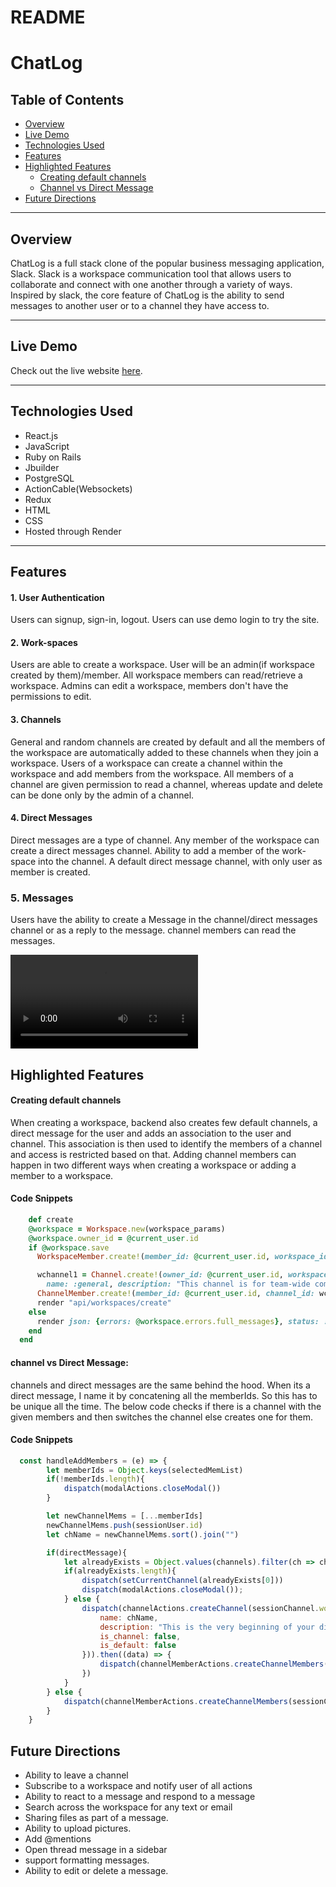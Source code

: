 # README

# ChatLog
## Table of Contents
- [Overview](#overview)
- [Live Demo](#live-demo)
- [Technologies Used](#technologies-used)
- [Features](#features)
- [Highlighted Features](#highlighted-features)
  - [Creating default channels](#creating-default-channels)
  - [Channel vs Direct Message](#channel-vs-direct-message)
- [Future Directions](#future-directions)
---
## Overview

ChatLog is a full stack clone of the popular business messaging application, Slack. Slack is a workspace communication tool that allows users to collaborate and connect with one another through a variety of ways. Inspired by slack, the core feature of ChatLog is the ability to send messages to another user or to a channel they have access to.

---
## Live Demo

Check out the live website [here](https://chatlog.onrender.com/).

---
## Technologies Used
- React.js
- JavaScript
- Ruby on Rails
- Jbuilder
- PostgreSQL
- ActionCable(Websockets)
- Redux
- HTML
- CSS
- Hosted through Render
---
## Features

#### 1. User Authentication
Users can signup, sign-in, logout.
Users can use demo login to try the site.
#### 2. Work-spaces 
Users are able to create a workspace.
User will be an admin(if workspace created by them)/member.
All workspace members can read/retrieve a workspace.
Admins can edit a workspace, members don't have the permissions to edit.
#### 3. Channels
General and random channels are created by default and all the members of the workspace are automatically added to these channels when they join a workspace.
Users of a workspace can create a channel within the workspace and add members from the workspace.
All members of a channel are given permission to read a channel, whereas update and delete can be done only by the admin of a channel.
#### 4. Direct Messages
Direct messages are a type of channel.
Any member of the workspace can create a direct messages channel.
Ability to add a member of the work-space into the channel.
A default direct message channel, with only user as member is created.
### 5. Messages
Users have the ability to create a Message in the channel/direct messages channel or as a reply to the message.
channel members can read the messages.

<video src="20.10.2023_17.03.10_REC.mp4" controls title="Title"></video>

## Highlighted Features
#### Creating default channels
When creating a workspace, backend also creates few default channels, a direct message for the user and adds an association to the user and channel. This association is then used to identify the members of a channel and access is restricted based on that. Adding channel members can happen in two different ways when creating a workspace or adding a member to a workspace.
#### Code Snippets
```ruby
    def create
    @workspace = Workspace.new(workspace_params)
    @workspace.owner_id = @current_user.id
    if @workspace.save
      WorkspaceMember.create!(member_id: @current_user.id, workspace_id: @workspace.id, role: "admin")

      wchannel1 = Channel.create!(owner_id: @current_user.id, workspace_id: @workspace.id, 
        name: :general, description: "This channel is for team-wide communication and announcements. All team members are in this channel.", is_default: true)
      ChannelMember.create!(member_id: @current_user.id, channel_id: wchannel1.id, active: true)
      render "api/workspaces/create"
    else
      render json: {errors: @workspace.errors.full_messages}, status: :unprocessable_entity
    end
  end

```
#### channel vs Direct Message:
channels and direct messages are the same behind the hood. When its a direct message, I name it by concatening all the memberIds. So this has to be unique all the time. The below code checks if there is a channel with the given members and then switches the channel else creates one for them.
#### Code Snippets
```javascript
  const handleAddMembers = (e) => {
        let memberIds = Object.keys(selectedMemList)
        if(!memberIds.length){
            dispatch(modalActions.closeModal())
        }

        let newChannelMems = [...memberIds]
        newChannelMems.push(sessionUser.id)
        let chName = newChannelMems.sort().join("")

        if(directMessage){
            let alreadyExists = Object.values(channels).filter(ch => ch.name === chName)
            if(alreadyExists.length){
                dispatch(setCurrentChannel(alreadyExists[0]))
                dispatch(modalActions.closeModal());
            } else {
                dispatch(channelActions.createChannel(sessionChannel.workspaceId, {
                    name: chName,
                    description: "This is the very beginning of your direct message history with ",
                    is_channel: false,
                    is_default: false
                })).then((data) => {
                    dispatch(channelMemberActions.createChannelMembers(data.channel.id, memberIds)).then(() => dispatch(modalActions.closeModal()))
                })
            }
        } else {
            dispatch(channelMemberActions.createChannelMembers(sessionChannel.id, memberIds)).then(() => dispatch(modalActions.closeModal()))
        }
    }
```

## Future Directions
- Ability to leave a channel
- Subscribe to a workspace and notify user of all actions
- Ability to react to a message and respond to a message
- Search across the workspace for any text or email
- Sharing files as part of a message.
- Ability to upload pictures.
- Add @mentions
- Open thread message in a sidebar
- support formatting messages.
- Ability to edit or delete a message.